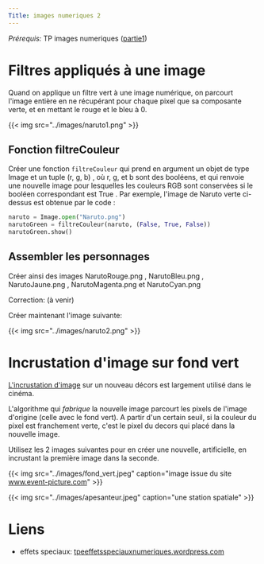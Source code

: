 ```yaml
---
Title: images numeriques 2
---
```


*Prérequis:* TP images numeriques ([partie1](../img_num1/))
# Filtres appliqués à une image

Quand on applique un filtre vert à une image numérique, on parcourt l'image entière en ne récupérant pour chaque pixel que sa composante verte, et en mettant le rouge et le bleu à 0. 

{{< img src="../images/naruto1.png" >}}

## Fonction filtreCouleur
Créer une fonction `filtreCouleur` qui prend en argument un objet de type Image et un tuple (r, g, b) , où r, g, et b sont des booléens, et qui renvoie une nouvelle image pour lesquelles les couleurs RGB sont conservées si le booléen
correspondant est True . Par exemple, l'image de Naruto verte ci-dessus est obtenue par le code :

```python
naruto = Image.open("Naruto.png")
narutoGreen = filtreCouleur(naruto, (False, True, False))
narutoGreen.show()
```

## Assembler les personnages
Créer ainsi des images NarutoRouge.png , NarutoBleu.png , NarutoJaune.png , NarutoMagenta.png et NarutoCyan.png

Correction: (à venir)

<!--
```python
def filtreCouleur(img, filtre) :
    fr, fg, fb, fa = filtre
	copie = Image.new(img.mode, img.size)
	width, height = img.size
	for x in range(width) :
		for y in range(height) :
			pr, pg, pb, pa = img.getpixel((x,y))
			copie.putpixel((x,y), (pr*fr, pg*fg, pb*fb, pa*fa))
			# ou copie.putpixel((x,y), tuple(f*p for f, p in zip(filtre, img.getpixel(x,y))
	return copie
```
-->

Créer maintenant l'image suivante: 

{{< img src="../images/naruto2.png" >}}



# Incrustation d'image sur fond vert
[L'incrustation d'image](https://fr.wikipedia.org/wiki/Incrustation) sur un nouveau décors est largement utilisé dans le cinéma.

L'algorithme qui *fabrique* la nouvelle image parcourt les pixels de l'image d'origine (celle avec le fond vert). A partir d'un certain seuil, si la couleur du pixel est franchement verte, c'est le pixel du decors qui placé dans la nouvelle image.

Utilisez les 2 images suivantes pour en créer une nouvelle, artificielle, en incrustant la première image dans la seconde.

{{< img src="../images/fond_vert.jpeg" caption="image issue du site www.event-picture.com" >}}



{{< img src="../images/apesanteur.jpeg" caption="une station spatiale" >}}

# Liens
* effets speciaux: [tpeeffetsspeciauxnumeriques.wordpress.com](https://tpeeffetsspeciauxnumeriques.wordpress.com/2016/12/08/lincrustation-sur-fond-vert-ou-fond-bleu/)
<!--
* remerciements à [www.zonensi.fr](https://www.zonensi.fr/NSI/Premiere/C04/ImagesBMP/ImagesBMP.pdf) pour l'idée du premier exercice
* et [labodemaths.fr](https://labodemaths.fr/WordPress3/nsi-fin-correction-tp-traitement-image/) pour l'idee du 2e exercice
-->

